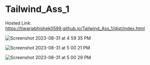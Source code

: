 # Tailwind_Ass_1

Hosted Link: https://tiwariabhishek0599.github.io/Tailwind_Ass_1/dist/index.html

![Screenshot 2023-08-31 at 4 59 35 PM](https://github.com/tiwariabhishek0599/Tailwind_Ass_1/assets/118967913/9cd887e8-2ab2-446a-ae30-f94686970431)

![Screenshot 2023-08-31 at 5 00 21 PM](https://github.com/tiwariabhishek0599/Tailwind_Ass_1/assets/118967913/3feaf62e-d872-4633-9589-00f787deeddb)

![Screenshot 2023-08-31 at 5 00 29 PM](https://github.com/tiwariabhishek0599/Tailwind_Ass_1/assets/118967913/6f33d2e8-5dcc-4075-8cb9-691e44604bb6)
